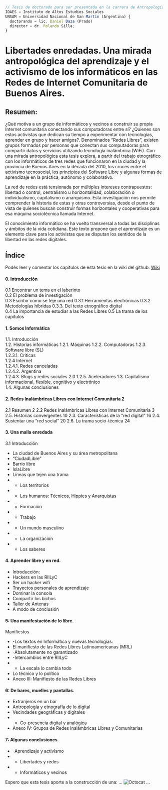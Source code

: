 
```js
// Tesis de doctorado para ser presentada en la carrera de Antropología Social y Cultural.
IDAES = Instituto de Altos Estudios Sociales
UNSAM = Universidad Nacional de San Martín (Argentina) {
  doctorando = lic. Daniel Daza (Prado)
  director = dr. Rolando Silla;
}
```

# Libertades enredadas. Una mirada antropológica del aprendizaje y el activismo de los informáticos en las Redes de Internet Comunitaria de Buenos Aires.

## Resumen:
¿Qué motiva a un grupo de informáticos y vecinos a construir su propia Internet comunitaria conectando sus computadoras entre sí? ¿Quienes son estos activistas que dedican su tiempo a experimentar con tecnologías, aprender en grupo y hacer amigos?.
Denominados “Redes Libres”, existen grupos formados por personas que conectan sus computadoras para compartir datos y servicios utilizando tecnología inalámbrica (WiFi). Con una mirada antropológica esta tesis explora, a partir del trabajo etnográfico con los informáticos de tres redes que funcionaron en la ciudad y la provincia de Buenos Aires en la década del 2010,  los cruces entre  el activismo tecnosocial, los principios del Software Libre y algunas formas de aprendizaje en la práctica, autónomo y colaborativo. 

La red de redes está tensionada por múltiples intereses contrapuestos: libertad o control, centralismo u horizontalidad, colaboración o individualismo, capitalismo o anarquismo. Esta investigación nos permite comprender la historia de estas y otras controversias, desde el punto de vista de quienes buscan construir formas horizontales y cooperativas para esa máquina sociotécnica llamada Internet. 

El conocimiento informático se ha vuelto transversal a todas las disciplinas y ámbitos de la vida cotidiana. Este texto propone que el aprendizaje es un elemento clave para los activistas que se disputan los sentidos de la libertad en las redes digitales. 


## Índice
Podés leer y comentar los capítulos de esta tesis en la wiki del github: <a href="https://github.com/Danieldaza/Libertades_enredadas/wiki">Wiki</a> 

#### 0. Introducción	
0.1 Encontrar un tema en el laberinto	
0.2 El problema de investigación	
0.3 Escribir como se teje una red
0.3.1 Herramientas electrónicas
0.3.2 Metodologías híbridas	
0.3.3. Del texto etnográfico digital		
0.4 La importancia de estudiar a las Redes Libres
0.5 La trama de los capítulos	

#### 1. Somos Informática	
1.1. Introducción	
1.2. Historias informáticas	
1.2.1. Máquinas	
1.2.2. Computadoras	
1.2.3. Software libre (SL)	
1.2.3.1. Críticas	
1.2.4 Internet	
 1.2.4.1. Redes canceladas	
1.2.4.2. Argentina	
1.2.4.3. Blogs y redes sociales 2.0	
1.2.5. Aceleradores	
1.3. Capitalismo informacional, flexible, cognitivo y electrónico	
1.4. Algunas conclusiones	
 
#### 2. Redes Inalámbricas Libres con Internet Comunitaria	2
2.1 Resumen	2
2.2 Redes Inalámbricas Libres con Internet Comunitaria	3
2.5. Historias convergentes	10
2.3. Características de la “red digital”	16
2.4. Sustentar una “red social”	20
2.6. La trama socio-técnica	24

#### 3. Una malla enredada	
3.1 Introducción	
* La ciudad de Buenos Aires y su área metropolitana	
* “CiudadLibre”	
* Barrio libre	
* IslaLibre	
* Líneas que tejen una trama	
* - Los territorios	
* - Los humanos: Técnicos, Hippies y Anarquistas
* 	- Formación	
* 	- Trabajo	
* 	- Un mundo masculino	
* - La organización	
* - Los saberes	

#### 4. Aprender libre y en red.	
* Introducción:	
* Hackers en las RIILyC	
* Ser un hacker wifi	
* Trayectos personales de aprendizaje	
* Dominar la consola	
* Compartir los bichos	
* Taller de Antenas	
* A modo de conclusión	

#### 5: Una manifestación de lo libre.
Manifiestos	
* -Los textos en Informática y nuevas tecnologías:	
* El manifiesto de las Redes Libres Latinoamericanas (MRL)	
* -Absolutamente no garantizado	
* -Intercambios entre RIILyC	
* - La escala lo cambia todo
* Lo técnico y lo político	
* Anexo III: Manifiesto de las Redes Libres	

#### 6: De bares, muelles y pantallas.
* Extranjeros en un bar	
* Antropología y etnografía de lo digital	
* Vecindades geográficas y digitales	
* - Co-presencia digital y analógica	
* Anexo IV: Grupos de Redes Inalámbricas Libres y Comunitarias 	

#### 7: Algunas conclusiones	
* -Aprendizaje y activismo
* - Libertades y redes
* - Informáticos y vecinos



Espero que esta tesis aporte a la construcción de una: 
...
![Octocat](https://surcandolared.files.wordpress.com/2012/04/1f7f9051c.jpg?w=290&h=376)
...
